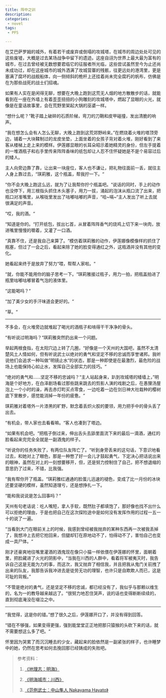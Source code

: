 ```yaml
---
title: 阵中之训
description:
categories:
 - novel
tags:
 - PFS

---
```


在艾巴萨罗姆的城外，有着若干或废弃或倒塌的攻城塔，在城市的周边处处可见的这些废墟，大概是过去某场战争中留下的遗迹。这座自诩为世界上最大最为富有的城市，在过去曾经被无数想要君临它的征服者所光临，这些尝试虽然至今为止还尚未成功过，却在这座城市的城外洒满了攻城营寨的残骸，往更远处的港湾里，更是塞满了腐坏的战舰船体，向一侧倾斜的桅杆上还挂着尚未完全腐朽的帆布，仿佛是在为那些战死的战士们招魂。

<!-- more -->

如果有人实在是闲得无聊，想要在大晚上跑到这荒无人烟的地方散散步的话，就能看到在一座在外墙上有着歪歪扭扭的小狗雕刻的攻城塔中，燃起了显眼的火光，就像是在童话故事里，会在荒野里架起大锅的巫婆一样。

“想什么呢？”靴子踏上破碎的石质阶梯，弯刀的刀鞘和皮甲碰撞，发出清脆的响声。

“我在想怎么会有人怎么无聊，大晚上跑到这荒郊野岭来。”在燃烧着火堆的塔顶旁边，铺着一大块鞣制过的龙皮坐垫，上面坐着的女孩子背对着火堆，刚好看到了来客从楼梯上走上来的模样。伊莲娜显眼的长耳朵昭示着她精灵的身份，但左手提着的一堆酒瓶子和右手里传来阵阵香味的纸包却让人忍不住怀疑她是不是个易容过后的矮人。

主人向旁边靠了靠，让出来一块座位，客人也不谦让，把礼物往面前一丢，就往主人身上靠过去，“琪莉雅，这个瓶盖，帮我拧一下。“

“你不会大晚上跑这么远，就为了让我帮你拧个瓶盖吧。“说话的同时，手上的动作也没停下，用三根指头抓住木头塞子，用力一拔，涌起的泡沫从瓶口流了出来，把瓶口对准嘴里，从喉咙里发出了咕嘟咕嘟的声音，“哈~嗝~“主人发出了听上去就很满足的声音。

“哎，我的酒。“

“知道是你的。“打开纸包，拔出匕首，从冒着阵阵香气的烧鸡上切下来一块肉，放进嘴里慢慢的嚼着，又灌了一口酒。

“真靠不住，还是我自己来算了。“模仿着琪莉雅的动作，伊莲娜像模像样的抓住了瓶塞，但过了一会之后，看起来除了她的脸变得通红之外，这瓶酒并没有其他的变化。

她看起来终于是放弃了努力“喂，帮帮人家啦。“

“就，你能不能用你的脑子思考一下。“琪莉雅接过瓶子，用力一拍，把瓶盖拍进了瓶里咕嘟咕嘟冒着气泡的液体里。

“这能喝吗？“

“加了美少女的手汗味道会更好的。“

“草。“

---

不多会，在火堆旁边就堆起了喝光的酒瓶子和啃得干干净净的骨头。

“有听说过明海吗？“琪莉雅突然扔出来一个问题。

举起两根食指，在太阳穴边上转了几圈，“好像是一个天州的大国吧，虽然不太清楚风土人情如何，但有听说武士以绝对的勇气和坚定不移的忠诚而享誉诸邦。我听说他们会追求一种叫做”明镜止水“的状态，那是一种即使是在最激烈，最危险的战场上也能保持心如止水，发挥自己全部实力的技巧。“

“绝对的勇气和……坚定不移的忠诚吗？“主人站起身来，趴到攻城塔的矮墙上，”明海是个好地方，在白泽剧场看过那些跳来跳去的剪影人演的戏剧之后，在愚狸汤屋泡上一个小时的澡，再去赤灯町买点零食，一边吃着一边在剑日神大社栽种的樱树底下里散步，感觉能消掉一年份的疲惫。“

琪莉雅对着塔外一片漆黑的旷野，默念着丢炽火胶的要领，用力把手中的骨头丢了出去。

“有机会，带人家也去看看嘛。“客人也凑到了塔边。

“如果有机会吧。“把瓶子倒过来，伸出舌头去舔里面流下来的最后一滴酒，通红的脸看起来完完全全就是一副酒鬼的样子。

“听说你的任务失败了，有两位队友阵亡了。“听到身旁丢来的这句话，下意识地看过去，和她对上了眼色，那是一种憋了好一会儿才鼓起勇气，下定决心把话说出来的眼神，虽然在对上的一刻想要移开，但，还是努力控制住了自己，把不想退缩的意思扔了过来，不错，比我强。

“我有帮你开了瓶盖。“琪莉雅红通通的脸蛋儿迅速的褪色，变成了比一月份的冰块还要坚硬的模样，虽然知道理亏，还是想挣扎一下。

“能和我说说是怎么回事吗？“

天州有句老话说：吃人嘴短，拿人手软，既然肚子都填饱了，那好像也找不出什么可以拒绝的理由，于是也把自己在这次探险途中是如何没有发挥作用的过程一五一十的说了一遍。

“当看到大门在眼前关上的时候，我感到曾经被我抛弃的某种东西再一次被我丢掉了，我想冲上去把它抢回来，但腿却钉在原地动不了，怕得动不了，害怕自己也变成一具尸体。“

刚才还豪爽地往嘴里灌酒的酒鬼现在像只小猫一样依偎在伊莲娜的怀里，面朝着里，把脸藏进了火光的阴影中，“当我在川西的人群中，看着将军被夷灭时，我告诉自己这是无能为力的事，而这次，我又抛弃了相信我，并且把我从鬼门关前拽了出来的队友，我那告诉我冲进去是徒劳无功的理智，也许只是自欺欺人而已，这是可耻的背叛。”

“不管是绝对的勇气，还是坚定不移的忠诚，都已经没有了，我似乎与那赖以维生的，名为一的教导越来越远了。“很努力地忍住哭声，说的话也变得断断续续的，直到彻底淹没在啜泣之中。

---

“我觉得，这是你的错。”想了很久之后，伊莲娜开口了，并没有得到回答。

“错在不够强，如果变得更强，强到能堂堂正正地把那只猿猴的头砍下来的话，就不需要想这么多了吧。“

怀里因为哭累了而沉沉睡去的少女，藏起来的脸依然是一副紧张的样子，也许睡梦中的她，仍然在思考如何去挽回那已经铸成的失败吧。

> 参考资料：
>
> 1. [《地理志：明海》](http://45.79.87.129/bbs/index.php?topic=57498.0)
>
> 2. [《明海城市：川西》](http://45.79.87.129/bbs/index.php?topic=60676.0)
>
> 3. [《范例武士：中山隼人 Nakayama Hayato》](http://45.79.87.129/bbs/index.php?topic=58082.0)

